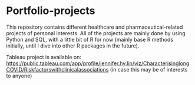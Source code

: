 # Portfolio-projects
This repository contains different healthcare and pharmaceutical-related projects of personal interests. All of the projects are mainly done by using Python and SQL, with a little bit of R for now (mainly base R methods initially, until I dive into other R packages in the future).

Tableau project is available on: https://public.tableau.com/app/profile/jennifer.hy.lin/viz/CharacterisinglongCOVID/Riskfactorswithclinicalassociations (in case this may be of interests to anyone)
